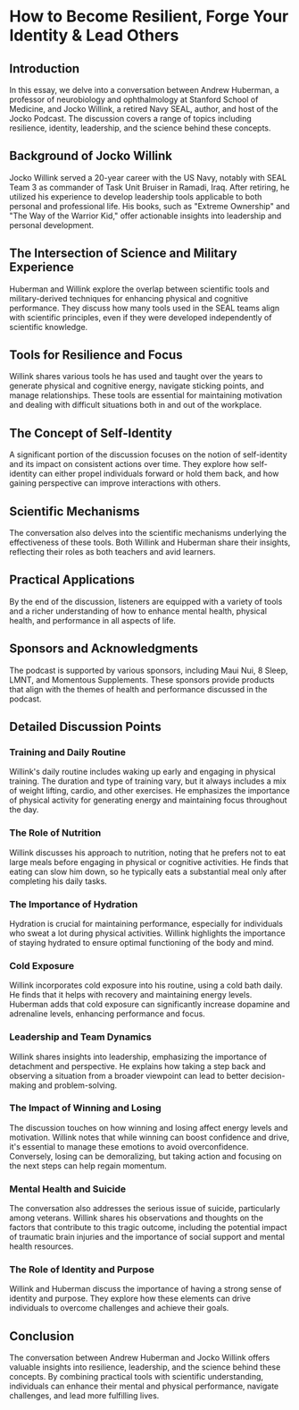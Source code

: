 # How to Become Resilient, Forge Your Identity & Lead Others

## Introduction

In this essay, we delve into a conversation between Andrew Huberman, a professor of neurobiology and ophthalmology at Stanford School of Medicine, and Jocko Willink, a retired Navy SEAL, author, and host of the Jocko Podcast. The discussion covers a range of topics including resilience, identity, leadership, and the science behind these concepts.

## Background of Jocko Willink

Jocko Willink served a 20-year career with the US Navy, notably with SEAL Team 3 as commander of Task Unit Bruiser in Ramadi, Iraq. After retiring, he utilized his experience to develop leadership tools applicable to both personal and professional life. His books, such as "Extreme Ownership" and "The Way of the Warrior Kid," offer actionable insights into leadership and personal development.

## The Intersection of Science and Military Experience

Huberman and Willink explore the overlap between scientific tools and military-derived techniques for enhancing physical and cognitive performance. They discuss how many tools used in the SEAL teams align with scientific principles, even if they were developed independently of scientific knowledge.

## Tools for Resilience and Focus

Willink shares various tools he has used and taught over the years to generate physical and cognitive energy, navigate sticking points, and manage relationships. These tools are essential for maintaining motivation and dealing with difficult situations both in and out of the workplace.

## The Concept of Self-Identity

A significant portion of the discussion focuses on the notion of self-identity and its impact on consistent actions over time. They explore how self-identity can either propel individuals forward or hold them back, and how gaining perspective can improve interactions with others.

## Scientific Mechanisms

The conversation also delves into the scientific mechanisms underlying the effectiveness of these tools. Both Willink and Huberman share their insights, reflecting their roles as both teachers and avid learners.

## Practical Applications

By the end of the discussion, listeners are equipped with a variety of tools and a richer understanding of how to enhance mental health, physical health, and performance in all aspects of life.

## Sponsors and Acknowledgments

The podcast is supported by various sponsors, including Maui Nui, 8 Sleep, LMNT, and Momentous Supplements. These sponsors provide products that align with the themes of health and performance discussed in the podcast.

## Detailed Discussion Points

### Training and Daily Routine

Willink's daily routine includes waking up early and engaging in physical training. The duration and type of training vary, but it always includes a mix of weight lifting, cardio, and other exercises. He emphasizes the importance of physical activity for generating energy and maintaining focus throughout the day.

### The Role of Nutrition

Willink discusses his approach to nutrition, noting that he prefers not to eat large meals before engaging in physical or cognitive activities. He finds that eating can slow him down, so he typically eats a substantial meal only after completing his daily tasks.

### The Importance of Hydration

Hydration is crucial for maintaining performance, especially for individuals who sweat a lot during physical activities. Willink highlights the importance of staying hydrated to ensure optimal functioning of the body and mind.

### Cold Exposure

Willink incorporates cold exposure into his routine, using a cold bath daily. He finds that it helps with recovery and maintaining energy levels. Huberman adds that cold exposure can significantly increase dopamine and adrenaline levels, enhancing performance and focus.

### Leadership and Team Dynamics

Willink shares insights into leadership, emphasizing the importance of detachment and perspective. He explains how taking a step back and observing a situation from a broader viewpoint can lead to better decision-making and problem-solving.

### The Impact of Winning and Losing

The discussion touches on how winning and losing affect energy levels and motivation. Willink notes that while winning can boost confidence and drive, it's essential to manage these emotions to avoid overconfidence. Conversely, losing can be demoralizing, but taking action and focusing on the next steps can help regain momentum.

### Mental Health and Suicide

The conversation also addresses the serious issue of suicide, particularly among veterans. Willink shares his observations and thoughts on the factors that contribute to this tragic outcome, including the potential impact of traumatic brain injuries and the importance of social support and mental health resources.

### The Role of Identity and Purpose

Willink and Huberman discuss the importance of having a strong sense of identity and purpose. They explore how these elements can drive individuals to overcome challenges and achieve their goals.

## Conclusion

The conversation between Andrew Huberman and Jocko Willink offers valuable insights into resilience, leadership, and the science behind these concepts. By combining practical tools with scientific understanding, individuals can enhance their mental and physical performance, navigate challenges, and lead more fulfilling lives.